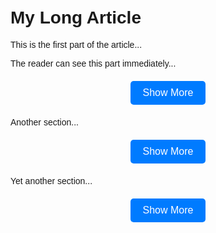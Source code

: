 <!DOCTYPE html>
<html lang="en">
<head>
  <meta charset="UTF-8">
  <meta name="viewport" content="width=device-width, initial-scale=1.0">
  <title>Read More Example</title>
  <style>
    body {
      font-family: Arial, sans-serif;
      margin: 0;
      padding: 20px;
    }

    .content {
      line-height: 1.6;
      max-width: 600px;
      margin: 0 auto;
    }

    .hidden-content {
      display: none; /* Initially hide the bottom content */
    }

    .show-more-btn {
      display: block;
      margin: 20px auto;
      text-align: center;
      padding: 10px 20px;
      background-color: #007BFF;
      color: white;
      border: none;
      border-radius: 5px;
      cursor: pointer;
      font-size: 16px;
    }

    .show-more-btn:hover {
      background-color: #0056b3;
    }
  </style>
</head>
<body>

<div class="content-section">
  <h1>My Long Article</h1>
  <p>This is the first part of the article...</p>
  <p>The reader can see this part immediately...</p>

  <div class="hidden-content" style="display: none;">
    <p>Now we delve into the details...</p>
    <p>Finally, we wrap up...</p>
  </div>
  <button class="show-more-btn">Show More</button>
</div>

<div class="content-section">
  <p>Another section...</p>
  <div class="hidden-content" style="display: none;">
    <p>2nd SHOW MORE AS A TEST</p>
  </div>
  <button class="show-more-btn">Show More</button>
</div>

<div class="content-section">
  <p>Yet another section...</p>
  <div class="hidden-content" style="display: none;">
    <p>3RD SHOW MORE AS A TEST</p>
  </div>
  <button class="show-more-btn">Show More</button>
</div>

<script>
  const buttons = document.querySelectorAll('.show-more-btn');

  buttons.forEach(button => {
    button.addEventListener('click', () => {
      const parent = button.closest('.content-section');
      const hidden = parent.querySelector('.hidden-content');

      hidden.style.display = 'block';
      button.style.display = 'none';
    });
  });
</script>

</body>
</html>
